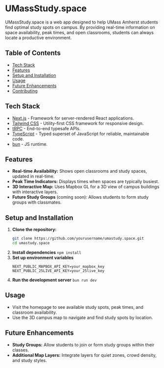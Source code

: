 # UMassStudy.space

UMassStudy.space is a web app designed to help UMass Amherst students find optimal study spots on campus. By providing real-time information on space availability, peak times, and open classrooms, students can always locate a productive environment.

## Table of Contents
- [Tech Stack](#tech-stack)
- [Features](#features)
- [Setup and Installation](#setup-and-installation)
- [Usage](#usage)
- [Future Enhancements](#future-enhancements)
- [Contributing](#contributing)

## Tech Stack
- [Next.js](https://nextjs.org/) - Framework for server-rendered React applications.
- [Tailwind CSS](https://tailwindcss.com/) - Utility-first CSS framework for responsive design.
- [tRPC](https://trpc.io/) - End-to-end typesafe APIs.
- [TypeScript](https://www.typescriptlang.org/) - Typed superset of JavaScript for reliable, maintainable code.
- [bun](https://bun.sh) - JS runtime.

## Features
- **Real-time Availability:** Shows open classrooms and study spaces, updated in real-time.
- **Peak Time Indicators:** Displays times when spaces are typically busiest.
- **3D Interactive Map:** Uses Mapbox GL for a 3D view of campus buildings with interactive layers.
- **Future Study Groups** (coming soon): Allows students to form study groups with classmates.

## Setup and Installation
1. **Clone the repository:**
   ```bash
   git clone https://github.com/yourusername/umastudy.space.git
   cd umastudy.space
   ```
2. **Install dependencies**
    ```npm install```
3. **Set up environment variables**
    ```
    NEXT_PUBLIC_MAPBOX_API_KEY=your_mapbox_key
    NEXT_PUBLIC_25LIVE_API_KEY=your_25live_key
    ```
4. **Run the development server**
    ```bun run dev```

## Usage
- Visit the homepage to see available study spots, peak times, and classroom availability.
- Use the 3D campus map to navigate and find study spots by location.

## Future Enhancements
- **Study Groups:** Allow students to join or form study groups within their classes.
- **Additional Map Layers:**  Integrate layers for quiet zones, crowd density, and study styles.